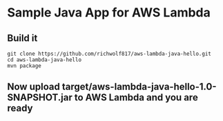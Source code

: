 # Sample Java App for AWS Lambda

## Build it

```
git clone https://github.com/richwolf817/aws-lambda-java-hello.git
cd aws-lambda-java-hello
mvn package
```

## Now upload target/aws-lambda-java-hello-1.0-SNAPSHOT.jar to AWS Lambda and you are ready

